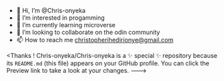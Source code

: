 - 👋 Hi, I’m @Chris-onyeka
- 👀 I’m interested in progamming
- 🌱 I’m currently learning microverse
- 💞️ I’m looking to collaborate on the odin community
- 📫 How to reach me christopherihedirionye@gmail.com

<Thanks !
Chris-onyeka/Chris-onyeka is a ✨ special ✨ repository because its `README.md` (this file) appears on your GitHub profile.
You can click the Preview link to take a look at your changes.
--->

